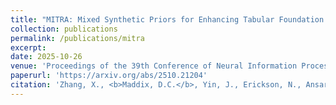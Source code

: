 ```yaml
---
title: "MITRA: Mixed Synthetic Priors for Enhancing Tabular Foundation Models"
collection: publications
permalink: /publications/mitra
excerpt:
date: 2025-10-26
venue: 'Proceedings of the 39th Conference of Neural Information Processing Systems (NeurIPS)'
paperurl: 'https://arxiv.org/abs/2510.21204'
citation: 'Zhang, X., <b>Maddix, D.C.</b>, Yin, J., Erickson, N., Ansari, A.F., Han, B., Zhang, S., Akoglu, L., Faloutsos, C., Mahoney, M.W., Wang, Y., Hu, C., Rangwala, H., Karypis, G., Wang, B. (2025). &quot;MITRA: Mixed Synthetic Priors for Enhancing Tabular Foundation Models. &quot; <i> Proceedings of the 39th Conference of Neural Information Processing Systems (NeurIPS)</i>, Accepted.'
---
```

